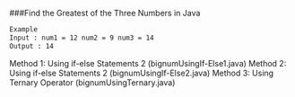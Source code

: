 ###Find the Greatest of the Three Numbers in Java

```bash
Example
Input : num1 = 12 num2 = 9 num3 = 14
Output : 14
````


Method 1: Using if-else Statements 2 (bignumUsingIf-Else1.java)
Method 2: Using if-else Statements 2 (bignumUsingIf-Else2.java)
Method 3: Using Ternary Operator     (bignumUsingTernary.java) 